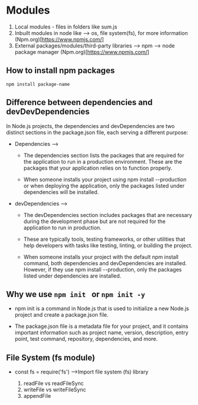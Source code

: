 # Modules
1. Local modules - files in folders like sum.js 
2. Inbuilt modules in node like --> os, file system(fs), for more information (Npm.org)[https://www.npmjs.com/]
3. External packages/modules/third-party libraries --> npm --> node package manager (Npm.org)[https://www.npmjs.com/]


## How to install npm packages
 `npm install package-name`



 ## Difference between dependencies and devDevDependencies
 In Node.js projects, the dependencies and devDependencies are two distinct sections in the package.json file, each serving a different purpose:

 - Dependencies --> 
     - The dependencies section lists the packages that are required for the application to run in a production environment. These are the packages that your application relies on to function properly.


     - When someone installs your project using npm install --production or when deploying the application, only the packages listed under dependencies will be installed.



 - devDependencies -->
    - The devDependencies section includes packages that are necessary during the development phase but are not required for the application to run in production. 
  
    - These are typically tools, testing frameworks, or other utilities that help developers with tasks like testing, linting, or building the project.
  
    - When someone installs your project with the default npm install command, both dependencies and devDependencies are installed. However, if they use npm install --production, only the packages listed under dependencies are installed.




## Why we use ` npm init  ` or `npm init -y`

- npm init is a command in Node.js that is used to initialize a new Node.js project and create a package.json file. 
  
- The package.json file is a metadata file for your project, and it contains important information such as project name, version, description, entry point, test command, repository, dependencies, and more.
 





## File System (fs module)
- const fs = require('fs') -->Import file system (fs) library
  
  1. readFile vs readFileSync
  2. writeFile vs writeFileSync
  3. appendFile